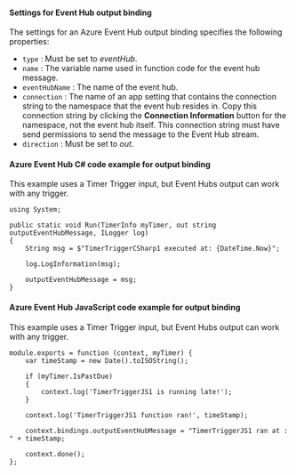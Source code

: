 #### Settings for Event Hub output binding

The settings for an Azure Event Hub output binding specifies the following properties:

- `type` : Must be set to *eventHub*.
- `name` : The variable name used in function code for the event hub message. 
- `eventHubName` : The name of the event hub.
- `connection` : The name of an app setting that contains the connection string to the namespace that the event hub resides in. Copy this connection string by clicking the **Connection Information** button for the namespace, not the event hub itself.  This connection string must have send permissions to send the message to the Event Hub stream.
- `direction` : Must be set to *out*. 

#### Azure Event Hub C# code example for output binding

This example uses a Timer Trigger input, but Event Hubs output can work with any trigger.
 
	using System;
	
	public static void Run(TimerInfo myTimer, out string outputEventHubMessage, ILogger log)
	{
	    String msg = $"TimerTriggerCSharp1 executed at: {DateTime.Now}";
	
	    log.LogInformation(msg);   
	    
	    outputEventHubMessage = msg;
	}

#### Azure Event Hub JavaScript code example for output binding

This example uses a Timer Trigger input, but Event Hubs output can work with any trigger.
 
	module.exports = function (context, myTimer) {
	    var timeStamp = new Date().toISOString();
	    
	    if (myTimer.IsPastDue)
	    {
	        context.log('TimerTriggerJS1 is running late!');
	    }

	    context.log('TimerTriggerJS1 function ran!', timeStamp);   
	    
	    context.bindings.outputEventHubMessage = "TimerTriggerJS1 ran at : " + timeStamp;
	
	    context.done();
	};
